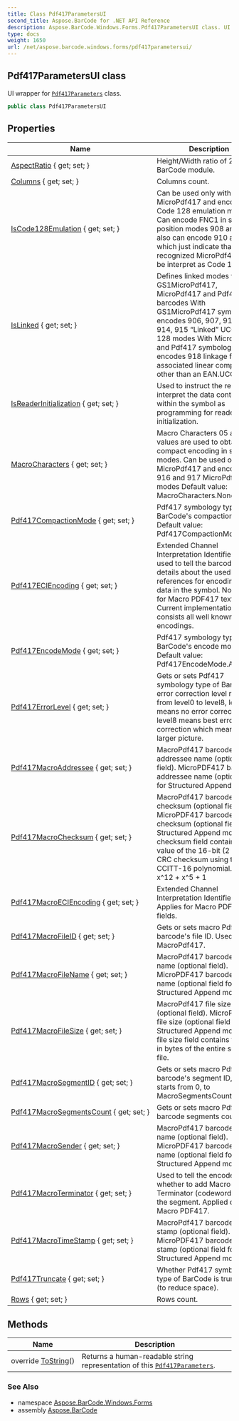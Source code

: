 ```yaml
---
title: Class Pdf417ParametersUI
second_title: Aspose.BarCode for .NET API Reference
description: Aspose.BarCode.Windows.Forms.Pdf417ParametersUI class. UI wrapper for Pdf417Parameters class
type: docs
weight: 1650
url: /net/aspose.barcode.windows.forms/pdf417parametersui/
---
```

## Pdf417ParametersUI class

UI wrapper for [`Pdf417Parameters`](../../aspose.barcode.generation/pdf417parameters/) class.

```csharp
public class Pdf417ParametersUI
```

## Properties

| Name | Description |
| --- | --- |
| [AspectRatio](../../aspose.barcode.windows.forms/pdf417parametersui/aspectratio/) { get; set; } | Height/Width ratio of 2D BarCode module. |
| [Columns](../../aspose.barcode.windows.forms/pdf417parametersui/columns/) { get; set; } | Columns count. |
| [IsCode128Emulation](../../aspose.barcode.windows.forms/pdf417parametersui/iscode128emulation/) { get; set; } | Can be used only with MicroPdf417 and encodes Code 128 emulation modes Can encode FNC1 in second position modes 908 and 909, also can encode 910 and 911 which just indicate that recognized MicroPdf417 can be interpret as Code 128 |
| [IsLinked](../../aspose.barcode.windows.forms/pdf417parametersui/islinked/) { get; set; } | Defines linked modes with GS1MicroPdf417, MicroPdf417 and Pdf417 barcodes With GS1MicroPdf417 symbology encodes 906, 907, 912, 913, 914, 915 “Linked” UCC/EAN-128 modes With MicroPdf417 and Pdf417 symbologies encodes 918 linkage flag to associated linear component other than an EAN.UCC |
| [IsReaderInitialization](../../aspose.barcode.windows.forms/pdf417parametersui/isreaderinitialization/) { get; set; } | Used to instruct the reader to interpret the data contained within the symbol as programming for reader initialization. |
| [MacroCharacters](../../aspose.barcode.windows.forms/pdf417parametersui/macrocharacters/) { get; set; } | Macro Characters 05 and 06 values are used to obtain more compact encoding in special modes. Can be used only with MicroPdf417 and encodes 916 and 917 MicroPdf417 modes Default value: MacroCharacters.None. |
| [Pdf417CompactionMode](../../aspose.barcode.windows.forms/pdf417parametersui/pdf417compactionmode/) { get; set; } | Pdf417 symbology type of BarCode's compaction mode. Default value: Pdf417CompactionMode.Auto. |
| [Pdf417ECIEncoding](../../aspose.barcode.windows.forms/pdf417parametersui/pdf417eciencoding/) { get; set; } | Extended Channel Interpretation Identifiers. It is used to tell the barcode reader details about the used references for encoding the data in the symbol. Not applied for Macro PDF417 text fields. Current implementation consists all well known charset encodings. |
| [Pdf417EncodeMode](../../aspose.barcode.windows.forms/pdf417parametersui/pdf417encodemode/) { get; set; } | Pdf417 symbology type of BarCode's encode mode. Default value: Pdf417EncodeMode.Auto. |
| [Pdf417ErrorLevel](../../aspose.barcode.windows.forms/pdf417parametersui/pdf417errorlevel/) { get; set; } | Gets or sets Pdf417 symbology type of BarCode's error correction level ranging from level0 to level8, level0 means no error correction info, level8 means best error correction which means a larger picture. |
| [Pdf417MacroAddressee](../../aspose.barcode.windows.forms/pdf417parametersui/pdf417macroaddressee/) { get; set; } | MacroPdf417 barcode addressee name (optional field). MicroPDF417 barcode addressee name (optional field for Structured Append mode) |
| [Pdf417MacroChecksum](../../aspose.barcode.windows.forms/pdf417parametersui/pdf417macrochecksum/) { get; set; } | MacroPdf417 barcode checksum (optional field). MicroPDF417 barcode checksum (optional field for Structured Append mode) The checksum field contains the value of the 16-bit (2 bytes) CRC checksum using the CCITT-16 polynomial. x^16 + x^12 + x^5 + 1 |
| [Pdf417MacroECIEncoding](../../aspose.barcode.windows.forms/pdf417parametersui/pdf417macroeciencoding/) { get; set; } | Extended Channel Interpretation Identifiers. Applies for Macro PDF417 text fields. |
| [Pdf417MacroFileID](../../aspose.barcode.windows.forms/pdf417parametersui/pdf417macrofileid/) { get; set; } | Gets or sets macro Pdf417 barcode's file ID. Used for MacroPdf417. |
| [Pdf417MacroFileName](../../aspose.barcode.windows.forms/pdf417parametersui/pdf417macrofilename/) { get; set; } | MacroPdf417 barcode file name (optional field). MicroPDF417 barcode file name (optional field for Structured Append mode) |
| [Pdf417MacroFileSize](../../aspose.barcode.windows.forms/pdf417parametersui/pdf417macrofilesize/) { get; set; } | MacroPdf417 file size (optional field). MicroPDF417 file size (optional field for Structured Append mode) The file size field contains the size in bytes of the entire source file. |
| [Pdf417MacroSegmentID](../../aspose.barcode.windows.forms/pdf417parametersui/pdf417macrosegmentid/) { get; set; } | Gets or sets macro Pdf417 barcode's segment ID, which starts from 0, to MacroSegmentsCount - 1. |
| [Pdf417MacroSegmentsCount](../../aspose.barcode.windows.forms/pdf417parametersui/pdf417macrosegmentscount/) { get; set; } | Gets or sets macro Pdf417 barcode segments count. |
| [Pdf417MacroSender](../../aspose.barcode.windows.forms/pdf417parametersui/pdf417macrosender/) { get; set; } | MacroPdf417 barcode sender name (optional field). MicroPDF417 barcode sender name (optional field for Structured Append mode) |
| [Pdf417MacroTerminator](../../aspose.barcode.windows.forms/pdf417parametersui/pdf417macroterminator/) { get; set; } | Used to tell the encoder whether to add Macro PDF417 Terminator (codeword 922) to the segment. Applied only for Macro PDF417. |
| [Pdf417MacroTimeStamp](../../aspose.barcode.windows.forms/pdf417parametersui/pdf417macrotimestamp/) { get; set; } | MacroPdf417 barcode time stamp (optional field). MicroPDF417 barcode time stamp (optional field for Structured Append mode) |
| [Pdf417Truncate](../../aspose.barcode.windows.forms/pdf417parametersui/pdf417truncate/) { get; set; } | Whether Pdf417 symbology type of BarCode is truncated (to reduce space). |
| [Rows](../../aspose.barcode.windows.forms/pdf417parametersui/rows/) { get; set; } | Rows count. |

## Methods

| Name | Description |
| --- | --- |
| override [ToString](../../aspose.barcode.windows.forms/pdf417parametersui/tostring/)() | Returns a human-readable string representation of this [`Pdf417Parameters`](../../aspose.barcode.generation/pdf417parameters/). |

### See Also

* namespace [Aspose.BarCode.Windows.Forms](../../aspose.barcode.windows.forms/)
* assembly [Aspose.BarCode](../../)


